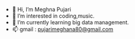- 👋 Hi, I’m Meghna Pujari
- 👀 I’m interested in coding,music.
- 🌱 I’m currently learning big data management.
- 📫 gmail : pujarimeghana80@gmail.com

<!---
MeghnaPujari22/MeghnaPujari22 is a ✨ special ✨ repository because its `README.md` (this file) appears on your GitHub profile.
You can click the Preview link to take a look at your changes.
--->
